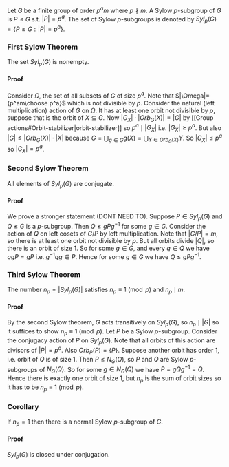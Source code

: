 Let $G$ be a finite group of order $p^am$ where $p \nmid m$. A Sylow $p$-subgroup of $G$ is $P\leq G$ s.t. $|P|=p^a$. The set of Sylow $p$-subgroups is denoted by $Syl_p(G)=\{P\leq G: |P|=p^a\}$. 
### First Sylow Theorem
The set $Syl_p(G)$ is nonempty.
#### Proof
Consider $\Omega$, the set of all subsets of $G$ of size $p^a$. Note that $|\Omega|={p^am\choose p^a}$ which is not divisible by $p$. Consider the natural (left multiplication) action of $G$ on $\Omega$. It has at least one orbit not divisible by $p$, suppose that is the orbit of $X\subseteq G$. Now $|G_X|\cdot |Orb_G(X)|=|G|$ by [[Group actions#Orbit-stabilizer|orbit-stabilizer]] so $p^a\mid |G_X|$ i.e. $|G_X|\geq p^a$. But also $|G|\leq |Orb_G(X)|\cdot |X|$ because $G=\bigcup_{g\in G} g(X)=\bigcup_{Y\in Orb_G(X)}Y$.  So $|G_X|\leq p^a$ so $|G_X|=p^a$. 
### Second Sylow Theorem
All elements of $Syl_p(G)$ are conjugate. 
#### Proof
We prove a stronger statement (DONT NEED TO). Suppose $P\in Syl_p(G)$ and $Q\leq G$ is a $p$-subgroup. Then $Q\leq gPg^{-1}$ for some $g\in G$. Consider the action of $Q$ on left cosets of $G/P$ by left multiplication. Note that $|G/P|=m$, so there is at least one orbit not divisible by $p$. But all orbits divide $|Q|$, so there is an orbit of size $1$. So for some $g\in G$, and every $q\in Q$ we have $qgP=gP$ i.e. $g^{-1}qg\in P$. Hence for some $g\in G$ we have $Q\leq gPg^{-1}$. 
### Third Sylow Theorem
The number $n_p=|Syl_p(G)|$ satisfies $n_p\equiv 1\pmod{p}$ and $n_p\mid m$.
#### Proof
By the second Sylow theorem, $G$ acts transitively on $Syl_p(G)$, so $n_p\mid |G|$ so it suffices to show $n_p\equiv 1\pmod p$. Let $P$ be a Sylow $p$-subgroup. Consider the conjugacy action of $P$ on $Syl_p(G)$. Note that all orbits of this action are divisors of $|P|=p^a$. Also $Orb_P(P)=\{P\}$. Suppose another orbit has order 1, i.e. orbit of $Q$ is of size 1. 
Then $P\leq N_G(Q)$, so $P$ and $Q$ are Sylow $p$-subgroups of $N_G(Q)$. So for some $g\in N_G(Q)$ we have $P=gQg^{-1}=Q$. 
Hence there is exactly one orbit of size $1$, but $n_p$ is the sum of orbit sizes so it has to be $n_p\equiv 1\pmod p$.
### Corollary
If $n_p=1$ then there is a normal Sylow $p$-subgroup of $G$.
#### Proof
$Syl_p(G)$ is closed under conjugation.

